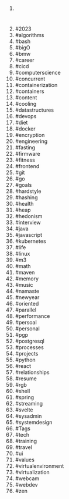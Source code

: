 1. #
1. #2023
1. #algorithms
1. #bash
1. #bigO
1. #bmw
1. #career
1. #cicd
1. #computerscience
1. #concurrent
1. #containerization
1. #containers
1. #content
1. #cooling
1. #datastructures
1. #devops
1. #diet
1. #docker
1. #encryption
1. #engineering
1. #fasting
1. #firmware
1. #fitness
1. #frontend
1. #git
1. #go
1. #goals
1. #hardstyle
1. #hashing
1. #health
1. #heap
1. #hedonism
1. #interview
1. #java
1. #javascript
1. #kubernetes
1. #life
1. #linux
1. #m3
1. #math
1. #maven
1. #memory
1. #music
1. #namaste
1. #newyear
1. #oriented
1. #parallel
1. #performance
1. #persoal
1. #personal
1. #pgp
1. #postgresql
1. #processes
1. #projects
1. #python
1. #react
1. #relationships
1. #resume
1. #rgb
1. #shell
1. #spring
1. #streaming
1. #svelte
1. #sysadmin
1. #systemdesign
1. #Tags
1. #tech
1. #training
1. #travel
1. #ui
1. #values
1. #virtualenvironment
1. #virtualization
1. #webcam
1. #webdev
1. #zen
